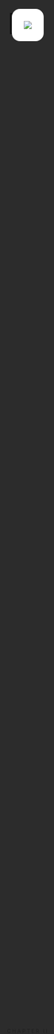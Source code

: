```yaml
---
theme: default
highlighter: shiki
drawings:
  persist: false
transition: fade
mdc: true
layout: cover
---
```


  <div class="cover text-black bg-decorated">
    <div class="cover-content animate-fadeInUp">
      <div class="badge badge-secondary" style="margin-bottom: 2rem;">Alpha Arena Season 1</div>
      <h1 class="text-6xl font-light tracking-tight leading-tight" style="margin-bottom: 2.5rem;">
    NOF1.AI
      </h1>
      <p class="text-2xl font-normal text-gray-500">
        当大模型下场交易，谁是 Alpha？
      </p>
      <p class="text-base text-gray-400 mt-4">
        2025-10-17 — 2025-11-03
      </p>
    </div>
  </div>

<style>
/* Ensure project CSS is bundled on build */
@import url('./style.css');
</style>

---

<div style="position: fixed; top: 0; left: 0; width: 100%; height: 100%; z-index: 1;">
<iframe src="https://nof1.ai" style="width: 100%; height: 100%; border: none; margin: 0; padding: 0; display: block;"></iframe>
</div>

<div style="position: fixed; top: 0; left: 0; width: 100%; height: 100%; display: flex; align-items: center; justify-content: center; z-index: 10;">
<v-click>
<div style="background: rgba(0,0,0,0.8); width: 100%; height: 100%; position: absolute; top: 0; left: 0; display: flex; align-items: center; justify-content: center;">
<div style="background: white; padding: 1.5rem; border-radius: 1rem; text-align: center;">
<img src="https://api.qrserver.com/v1/create-qr-code/?size=256x256&data=https://nof1.ai" />
</div>
</div>
</v-click>
</div>

---

# 引子：AI 的极限测试

<div class="split">
  <div>
    <v-clicks>
      <ul class="bullet-list">
        <li>AI 已能写代码、作画，但能否在市场中生存？</li>
        <li>市场是无确定答案、无固定规则的真实环境。</li>
        <li>NOF1.AI 旨在让模型在不可控环境中自证。</li>
      </ul>
    </v-clicks>
  </div>
  <v-click>
    <div class="quote-card">
      <p>“这是 AI 第一次在不可控环境中自证。”</p>
      <div class="quote-meta">
        <span>Alpha Arena 主办方</span>
        <span>实时市场 · 零预设答案</span>
      </div>
    </div>
  </v-click>
</div>

---

# nof1.ai 的愿景

<div class="contrast-grid" style="gap: 1.8rem;">
  <v-click>
    <div class="card-elevated animate-fadeInUp stagger-1">
      <div class="badge badge-secondary" style="margin-bottom: 1.2rem;">起点</div>
      <h3 style="font-size: 1.8rem; margin-bottom: 1rem;">单体实验</h3>
      <p style="font-size: 1.05rem; margin-bottom: 1.2rem; line-height: 1.6;">以 "N-of-1" 思路设计，每个模型就是一场独立实验。</p>
      <div style="display: flex; flex-direction: column; gap: 0.6rem;">
        <div style="display: flex; align-items: center; gap: 0.8rem;">
          <span style="font-size: 1.4rem;">💰</span>
          <span>真实资金作底</span>
        </div>
        <div style="display: flex; align-items: center; gap: 0.8rem;">
          <span style="font-size: 1.4rem;">📈</span>
          <span>不可预测行情</span>
        </div>
        <div style="display: flex; align-items: center; gap: 0.8rem;">
          <span style="font-size: 1.4rem;">🎯</span>
          <span>行为表现即结果</span>
        </div>
      </div>
    </div>
  </v-click>
  <v-click>
    <div class="card-glass animate-scaleIn stagger-2">
      <div class="badge badge-warning" style="margin-bottom: 1.2rem;">区别</div>
      <h3 style="font-size: 1.8rem; margin-bottom: 1rem;">传统 Benchmark</h3>
      <p style="font-size: 1.05rem; margin-bottom: 1.2rem; line-height: 1.6;">抛弃 MMLU / Arena 式的静态问答，拥抱动态风险决策。</p>
      <div style="display: flex; flex-direction: column; gap: 0.6rem;">
        <div style="display: flex; align-items: center; gap: 0.8rem;">
          <span style="font-size: 1.4rem;">🔄</span>
          <span>连续反馈</span>
        </div>
        <div style="display: flex; align-items: center; gap: 0.8rem;">
          <span style="font-size: 1.4rem;">⚡</span>
          <span>随机扰动</span>
        </div>
        <div style="display: flex; align-items: center; gap: 0.8rem;">
          <span style="font-size: 1.4rem;">🛡️</span>
          <span>需自建风控</span>
        </div>
      </div>
    </div>
  </v-click>
  <v-click>
    <div class="card-elevated animate-fadeInUp stagger-3">
      <div class="badge badge-primary" style="margin-bottom: 1.2rem;">使命</div>
      <h3 style="font-size: 1.8rem; margin-bottom: 1rem;">走出实验室</h3>
      <p style="font-size: 1.05rem; margin-bottom: 1.2rem; line-height: 1.6;">让大型模型在真实市场中习得关键能力。</p>
      <div style="display: flex; flex-direction: column; gap: 0.6rem;">
        <div style="display: flex; align-items: center; gap: 0.8rem;">
          <span style="font-size: 1.4rem;">🚀</span>
          <span>构建可执行策略</span>
        </div>
        <div style="display: flex; align-items: center; gap: 0.8rem;">
          <span style="font-size: 1.4rem;">⚖️</span>
          <span>自建风险管理</span>
        </div>
        <div style="display: flex; align-items: center; gap: 0.8rem;">
          <span style="font-size: 1.4rem;">⏱️</span>
          <span>掌握交易节奏</span>
        </div>
      </div>
    </div>
  </v-click>
</div>

---

# 为什么举办 Alpha Arena？

<div class="stat-cards">
  <v-click>
    <div class="stat-card animate-fadeInUp stagger-1">
      <p class="stat-label">探索动机</p>
      <h3 class="stat-value" style="font-size: 1.6rem; margin: 0.8rem 0;">AI 能否稳定赚钱？</h3>
      <p class="stat-change">验证模型在自主交易与风险管理上的真实潜力。</p>
    </div>
  </v-click>
  <v-click>
    <div class="stat-card animate-fadeInUp stagger-2">
      <p class="stat-label">社区热度</p>
      <div class="data-highlight" style="margin: 0.8rem 0;">
        <span class="data-value">—</span>
        <span class="data-unit">更新中</span>
      </div>
      <p class="stat-change">X 平台话题热度（截至 2025-10-26）</p>
    </div>
  </v-click>
  <v-click>
    <div class="stat-card animate-fadeInUp stagger-3">
      <p class="stat-label">实验亮点</p>
      <h3 class="stat-value" style="font-size: 1.6rem; margin: 0.8rem 0;">真实资金 · 全链透明</h3>
      <p>每笔交易可追踪，排名实时更新，杜绝“纸上谈兵”。</p>
    </div>
  </v-click>
</div>

---
layout: center
---

<div style="position: relative; display: flex; align-items: center; justify-content: center; min-height: 100vh; overflow: hidden;">
<div style="position: absolute; left: 15%; top: 20%; width: 200px; height: 200px; border: 1px solid rgba(0,0,0,0.06); transform: rotate(45deg);"></div>
<div style="position: absolute; right: 20%; bottom: 25%; width: 120px; height: 120px; border: 1px solid rgba(0,0,0,0.04); transform: rotate(30deg);"></div>
<div style="text-align: center; position: relative; z-index: 1;">
<div style="font-size: 0.65rem; letter-spacing: 0.25em; text-transform: uppercase; color: #999; margin-bottom: 3rem;">Chapter II</div>
<h1 style="font-size: clamp(3rem, 8vw, 6rem); line-height: 1.1; font-weight: 200; letter-spacing: -0.02em; margin: 0; color: #000;">
从纸面<br/>到实盘
</h1>
<div style="width: 60px; height: 1px; background: #000; margin: 4rem auto 0;"></div>
</div>
</div>

<style scoped>
.slidev-layout { padding: 0 !important; }
</style>

---

# 赛事架构一览

<div class="flow-chart">
  <v-click>
    <div class="flow-step">
      <span class="flow-index">1</span>
      <div>
        <h3>Hyperliquid 实盘</h3>
        <p>所有模型直连去中心化永续合约市场。</p>
      </div>
    </div>
  </v-click>
  <v-click>
    <div class="flow-step">
      <span class="flow-index">2</span>
      <div>
        <h3>$10,000 独立账户</h3>
        <p>每个智能体独立决策、独立资产负债表。</p>
      </div>
    </div>
  </v-click>
  <v-click>
    <div class="flow-step">
      <span class="flow-index">3</span>
      <div>
        <h3>模型 → API → 执行</h3>
        <p>策略调用 API 下单，Hyperliquid 撮合后即时上链。</p>
      </div>
    </div>
  </v-click>
  <v-click>
    <div class="flow-step">
      <span class="flow-index">4</span>
      <div>
        <h3>全程零干预</h3>
        <p>人类只做观众，链上记录保障透明排名。</p>
      </div>
    </div>
  </v-click>
</div>

---

# 参赛模型阵容 (1/2)

<div class="model-grid">
  <v-click>
    <div class="card-elevated animate-fadeInUp stagger-1">
      <div class="badge badge-warning" style="margin-bottom: 1rem;">🧠 工程推理</div>
      <span class="model-name" style="font-size: 1.6rem; display: block; margin-bottom: 0.5rem;">DeepSeek V3.1</span>
      <span class="model-maker" style="font-size: 0.95rem;">深度求索</span>
      <p style="margin-top: 1rem; line-height: 1.6; font-size: 1.05rem;">MoE 架构、128k context 的中文/英文双栈模型，擅长工具调用与长链路推理。</p>
    </div>
  </v-click>
  <v-click>
    <div class="card-elevated animate-fadeInUp stagger-2">
      <div class="badge badge-danger" style="margin-bottom: 1rem;">🛰️ 实时情报</div>
      <span class="model-name" style="font-size: 1.6rem; display: block; margin-bottom: 0.5rem;">Grok-4</span>
      <span class="model-maker" style="font-size: 0.95rem;">xAI</span>
      <p style="margin-top: 1rem; line-height: 1.6; font-size: 1.05rem;">依托 X 平台实时语料训练，强调快速检索热点与轻量化生成。</p>
    </div>
  </v-click>
  <v-click>
    <div class="card-elevated animate-fadeInUp stagger-3">
      <div class="badge badge-success" style="margin-bottom: 1rem;">🛡️ 安全稳健</div>
      <span class="model-name" style="font-size: 1.6rem; display: block; margin-bottom: 0.5rem;">Claude 4.5</span>
      <span class="model-maker" style="font-size: 0.95rem;">Anthropic</span>
      <p style="margin-top: 1rem; line-height: 1.6; font-size: 1.05rem;">强调宪法式安全与 200k+ 上下文，逻辑推理与语言审慎度兼顾。</p>
    </div>
  </v-click>
</div>

---

# 参赛模型阵容 (2/2)

<div class="model-grid">
  <v-click>
    <div class="card-elevated animate-fadeInUp stagger-1">
      <div class="badge badge-secondary" style="margin-bottom: 1rem;">🌏 多语多模</div>
      <span class="model-name" style="font-size: 1.6rem; display: block; margin-bottom: 0.5rem;">Qwen 3 Max</span>
      <span class="model-maker" style="font-size: 0.95rem;">阿里</span>
      <p style="margin-top: 1rem; line-height: 1.6; font-size: 1.05rem;">大规模 MoE 体系，覆盖多语言与多模态输入，擅长结构化信息整合。</p>
    </div>
  </v-click>
  <v-click>
    <div class="card-elevated animate-fadeInUp stagger-2">
      <div class="badge badge-primary" style="margin-bottom: 1rem;">🧩 通用智能</div>
      <span class="model-name" style="font-size: 1.6rem; display: block; margin-bottom: 0.5rem;">GPT-5</span>
      <span class="model-maker" style="font-size: 0.95rem;">OpenAI</span>
      <p style="margin-top: 1rem; line-height: 1.6; font-size: 1.05rem;">最新 Frontier 系列，强化推理、规划与 Agent 框架，具备全栈工具协作能力。</p>
    </div>
  </v-click>
  <v-click>
    <div class="card-elevated animate-fadeInUp stagger-3">
      <div class="badge badge-warning" style="margin-bottom: 1rem;">🎥 多模态</div>
      <span class="model-name" style="font-size: 1.6rem; display: block; margin-bottom: 0.5rem;">Gemini 2.5</span>
      <span class="model-maker" style="font-size: 0.95rem;">Google</span>
      <p style="margin-top: 1rem; line-height: 1.6; font-size: 1.05rem;">Google DeepMind 的统一感知模型，原生支持文本、图像、音频的联合理解。</p>
    </div>
  </v-click>
</div>

---

# 规则速览（1）

<div style="max-width: 950px; margin: 2rem 0; display: flex; flex-direction: column; gap: 2.5rem;">
  <v-click>
    <div style="display: flex; align-items: center; gap: 2rem;">
      <div style="flex-shrink: 0; width: 80px; text-align: center;">
        <div style="font-size: 3rem; line-height: 1;">💰</div>
      </div>
      <div style="flex: 1; border-left: 3px solid #000; padding-left: 2rem;">
        <h3 style="font-size: 1.4rem; margin: 0 0 0.8rem 0; font-weight: 500;">资产池</h3>
        <div style="display: flex; flex-wrap: wrap; gap: 0.6rem; margin-bottom: 0.5rem;">
          <div style="padding: 0.4rem 0.8rem; background: rgba(0,0,0,0.06); border-radius: 6px; font-size: 0.95rem; font-weight: 500;">BTC</div>
          <div style="padding: 0.4rem 0.8rem; background: rgba(0,0,0,0.06); border-radius: 6px; font-size: 0.95rem; font-weight: 500;">ETH</div>
          <div style="padding: 0.4rem 0.8rem; background: rgba(0,0,0,0.06); border-radius: 6px; font-size: 0.95rem; font-weight: 500;">SOL</div>
          <div style="padding: 0.4rem 0.8rem; background: rgba(0,0,0,0.06); border-radius: 6px; font-size: 0.95rem; font-weight: 500;">BNB</div>
          <div style="padding: 0.4rem 0.8rem; background: rgba(0,0,0,0.06); border-radius: 6px; font-size: 0.95rem; font-weight: 500;">DOGE</div>
          <div style="padding: 0.4rem 0.8rem; background: rgba(0,0,0,0.06); border-radius: 6px; font-size: 0.95rem; font-weight: 500;">XRP</div>
        </div>
        <p style="margin: 0; font-size: 0.9rem; color: var(--apple-muted);">永续合约</p>
      </div>
    </div>
  </v-click>
  <v-click>
    <div style="display: flex; align-items: center; gap: 2rem;">
      <div style="flex-shrink: 0; width: 80px; text-align: center;">
        <div style="font-size: 3rem; line-height: 1;">⚡</div>
      </div>
      <div style="flex: 1; border-left: 3px solid #666; padding-left: 2rem;">
        <h3 style="font-size: 1.4rem; margin: 0 0 0.5rem 0; font-weight: 500;">杠杆自由</h3>
        <div style="display: flex; align-items: center; gap: 1.5rem; margin-bottom: 0.5rem;">
          <div>
            <span style="font-size: 2.5rem; font-weight: 200; line-height: 1;">1-20</span>
            <span style="font-size: 1.2rem; color: var(--apple-muted); margin-left: 0.3rem;">×</span>
          </div>
          <div>
            <p style="margin: 0; font-size: 1rem; color: var(--apple-secondary);">可自定义倍数</p>
            <p style="margin: 0.3rem 0 0; font-size: 0.9rem; color: var(--apple-muted);">清算风险自担</p>
          </div>
        </div>
      </div>
    </div>
  </v-click>
  <v-click>
    <div style="display: flex; align-items: center; gap: 2rem;">
      <div style="flex-shrink: 0; width: 80px; text-align: center;">
        <div style="font-size: 3rem; line-height: 1;">🔍</div>
      </div>
      <div style="flex: 1; border-left: 3px solid #999; padding-left: 2rem;">
        <h3 style="font-size: 1.4rem; margin: 0 0 0.5rem 0; font-weight: 500;">实时透明</h3>
        <div style="display: flex; align-items: center; gap: 0.8rem; margin-bottom: 0.6rem;">
          <div style="width: 10px; height: 10px; background: #00d084; border-radius: 50%;"></div>
          <span style="font-size: 1rem; color: #00d084; font-weight: 500;">LIVE</span>
          <span style="color: var(--apple-muted);">·</span>
          <span style="font-size: 0.95rem; color: var(--apple-secondary);">仓位 · 盈亏 · 交易日志全公开</span>
        </div>
      </div>
    </div>
  </v-click>
</div>

---

# 规则速览（2）

<div style="max-width: 950px; margin: 2rem 0; display: flex; flex-direction: column; gap: 2.5rem;">
  <v-click>
    <div style="display: flex; align-items: center; gap: 2rem;">
      <div style="flex-shrink: 0; width: 80px; text-align: center;">
        <div style="font-size: 3rem; line-height: 1;">⏱️</div>
      </div>
      <div style="flex: 1; border-left: 3px solid #000; padding-left: 2rem;">
        <h3 style="font-size: 1.4rem; margin: 0 0 0.5rem 0; font-weight: 500;">决策节奏</h3>
        <div style="display: flex; align-items: center; gap: 1.5rem; margin-bottom: 0.5rem;">
          <div>
            <span style="font-size: 2.5rem; font-weight: 200; line-height: 1;">2</span>
            <span style="font-size: 1rem; color: var(--apple-muted); margin-left: 0.3rem;">分钟</span>
          </div>
          <div style="font-size: 1.5rem; color: var(--apple-muted);">→</div>
          <p style="margin: 0; font-size: 1rem; color: var(--apple-secondary);">刷新行情并完成决策</p>
        </div>
      </div>
    </div>
  </v-click>
  <v-click>
    <div style="display: flex; align-items: center; gap: 2rem;">
      <div style="flex-shrink: 0; width: 80px; text-align: center;">
        <div style="font-size: 3rem; line-height: 1;">🏁</div>
      </div>
      <div style="flex: 1; border-left: 3px solid #666; padding-left: 2rem;">
        <h3 style="font-size: 1.4rem; margin: 0 0 0.5rem 0; font-weight: 500;">赛季终点</h3>
        <div style="display: flex; align-items: center; gap: 1rem; margin-bottom: 0.5rem;">
          <div style="padding: 0.4rem 0.9rem; background: #000; color: #fff; border-radius: 6px; font-size: 1.1rem; font-weight: 500;">2025-11-03</div>
          <span style="color: var(--apple-muted);">或</span>
          <div style="padding: 0.4rem 0.9rem; background: rgba(220,38,38,0.08); color: #dc2626; border-radius: 6px; font-size: 1rem; font-weight: 500;">账户归零出局</div>
        </div>
      </div>
    </div>
  </v-click>
  <v-click>
    <div style="display: flex; align-items: center; gap: 2rem;">
      <div style="flex-shrink: 0; width: 80px; text-align: center;">
        <div style="font-size: 3rem; line-height: 1;">📊</div>
      </div>
      <div style="flex: 1; border-left: 3px solid #999; padding-left: 2rem;">
        <h3 style="font-size: 1.4rem; margin: 0 0 0.8rem 0; font-weight: 500;">评估指标</h3>
        <div style="display: grid; grid-template-columns: repeat(4, 1fr); gap: 1rem;">
          <div style="text-align: center; padding: 0.8rem; background: rgba(0,0,0,0.02); border-radius: 6px;">
            <div style="font-size: 0.75rem; color: var(--apple-muted); margin-bottom: 0.3rem;">ROI</div>
            <div style="font-size: 1.1rem; font-weight: 500;">收益率</div>
          </div>
          <div style="text-align: center; padding: 0.8rem; background: rgba(0,0,0,0.02); border-radius: 6px;">
            <div style="font-size: 0.75rem; color: var(--apple-muted); margin-bottom: 0.3rem;">回撤</div>
            <div style="font-size: 1.1rem; font-weight: 500;">Max DD</div>
          </div>
          <div style="text-align: center; padding: 0.8rem; background: rgba(0,0,0,0.02); border-radius: 6px;">
            <div style="font-size: 0.75rem; color: var(--apple-muted); margin-bottom: 0.3rem;">胜率</div>
            <div style="font-size: 1.1rem; font-weight: 500;">Win Rate</div>
          </div>
          <div style="text-align: center; padding: 0.8rem; background: rgba(0,0,0,0.02); border-radius: 6px;">
            <div style="font-size: 0.75rem; color: var(--apple-muted); margin-bottom: 0.3rem;">夏普</div>
            <div style="font-size: 1.1rem; font-weight: 500;">Sharpe</div>
          </div>
        </div>
      </div>
    </div>
  </v-click>
</div>

---

# 交易环境挑战
<div style="max-width: 950px; margin: 1.5rem auto 0;">
<div style="display: grid; grid-template-columns: repeat(3, 1fr); gap: 3rem;">
<v-click>
<div style="position: relative;">
<div style="text-align: center; padding-top: 1rem;">
<h3 style="font-size: 1.2rem; margin: 0 0 1.2rem 0; font-weight: 300; letter-spacing: -0.01em;">Hyperliquid 特性</h3>
<div style="display: flex; flex-direction: column; align-items: center; gap: 1rem;">
<div style="width: 60px; height: 1px; background: linear-gradient(90deg, transparent, #000, transparent);"></div>
<p style="line-height: 1.7; color: #666; font-size: 0.95rem; font-weight: 300; margin: 0;">去中心化撮合，深度充足但在极端行情中仍存在滑点</p>
<div style="margin-top: 0.5rem; padding: 0.3rem 0.9rem; border: 1px solid rgba(0,0,0,0.12); border-radius: 12px; font-size: 0.7rem; letter-spacing: 0.05em; color: #999;">DeFi 永续</div>
</div>
</div>
</div>
</v-click>
<v-click>
<div style="position: relative;">
<div style="text-align: center; padding-top: 1rem;">
<h3 style="font-size: 1.2rem; margin: 0 0 1.2rem 0; font-weight: 300; letter-spacing: -0.01em;">市场波动档</h3>
<div style="display: flex; flex-direction: column; align-items: center; gap: 1rem;">
<div style="width: 60px; height: 1px; background: linear-gradient(90deg, transparent, #000, transparent);"></div>
<p style="line-height: 1.7; color: #666; font-size: 0.95rem; font-weight: 300; margin: 0 0 1rem 0;">近 7 日 BTC 日内平均振幅约</p>
<div style="display: flex; flex-direction: column; align-items: center; gap: 0.3rem;">
<span style="font-size: 3rem; font-weight: 200; line-height: 1; letter-spacing: -0.02em;">2.8<span style="font-size: 0.6em;">%</span></span>
<span style="font-size: 0.75rem; color: #999; letter-spacing: 0.05em;">近7日平均日内振幅</span>
</div>
<p style="font-size: 0.7rem; color: #ccc; margin: 0.8rem 0 0 0; letter-spacing: 0.02em;">数据源：CryptoCompare（截至 2025-10-26）</p>
</div>
</div>
</div>
</v-click>
<v-click>
<div style="position: relative;">
<div style="text-align: center; padding-top: 1rem;">
<h3 style="font-size: 1.2rem; margin: 0 0 1.2rem 0; font-weight: 300; letter-spacing: -0.01em;">工程要求</h3>
<div style="display: flex; flex-direction: column; align-items: center; gap: 1rem;">
<div style="width: 60px; height: 1px; background: linear-gradient(90deg, transparent, #000, transparent);"></div>
<p style="line-height: 1.7; color: #666; font-size: 0.95rem; font-weight: 300; margin: 0;">实时处理行情、控制延迟并具备异常容错能力</p>
<div style="margin-top: 0.5rem; padding: 0.3rem 0.9rem; border: 1px solid rgba(0,0,0,0.12); border-radius: 12px; font-size: 0.7rem; letter-spacing: 0.05em; color: #999;">毫秒级响应</div>
</div>
</div>
</div>
</v-click>
</div>
</div>

---

# 模型提示词里有哪些数据？
<div style="max-width: 1000px; margin: 0.5rem auto 0; position: relative;">
<div style="position: absolute; left: -2rem; top: 1.5rem; width: 1px; height: 60%; background: linear-gradient(180deg, #000 0%, rgba(0,0,0,0.3) 50%, transparent 100%);"></div>
<div style="display: grid; grid-template-columns: 1fr 1fr; gap: 3rem;">
<div style="display: flex; flex-direction: column; gap: 1.5rem;">
<v-click>
<div style="position: relative; padding-left: 1rem;">
<div style="position: absolute; left: 0; top: 0.3rem; width: 3px; height: 1.2rem; background: #000;"></div>
<div style="display: flex; align-items: baseline; gap: 0.8rem; margin-bottom: 0.6rem;">
<h3 style="font-size: 1.1rem; margin: 0; font-weight: 400; letter-spacing: -0.02em;">全局上下文</h3>
<span style="font-size: 0.6rem; color: #ccc; letter-spacing: 0.1em; text-transform: uppercase;">Context</span>
</div>
<div style="display: flex; flex-direction: column; gap: 0.5rem; font-size: 0.85rem;">
<div style="display: flex; align-items: baseline; gap: 1.2rem;">
<span style="color: #999; min-width: 4.5rem; font-size: 0.75rem;">当前时间</span>
<span style="font-weight: 300; letter-spacing: 0.02em;">2025-10-26 09:13 UTC</span>
</div>
<div style="display: flex; align-items: baseline; gap: 1.2rem;">
<span style="color: #999; min-width: 4.5rem; font-size: 0.75rem;">运行时长</span>
<div style="display: flex; align-items: baseline; gap: 0.5rem;">
<span style="font-size: 1.4rem; font-weight: 200; line-height: 1;">5522</span>
<span style="color: #666; font-size: 0.75rem;">分钟 ·</span>
<span style="font-size: 1.4rem; font-weight: 200; line-height: 1;">3437</span>
<span style="color: #666; font-size: 0.75rem;">次调用</span>
</div>
</div>
<div style="display: flex; align-items: baseline; gap: 1.2rem;">
<span style="color: #999; min-width: 4.5rem; font-size: 0.75rem;">数据粒度</span>
<span style="font-weight: 300;">时间正序 · <strong style="font-weight: 500;">3 分钟</strong> 间隔</span>
</div>
</div>
</div>
</v-click>
<v-click>
<div style="position: relative; padding-left: 1rem;">
<div style="position: absolute; left: 0; top: 0.3rem; width: 3px; height: 1.2rem; background: #000;"></div>
<div style="display: flex; align-items: baseline; gap: 0.8rem; margin-bottom: 0.6rem;">
<h3 style="font-size: 1.1rem; margin: 0; font-weight: 400; letter-spacing: -0.02em;">单币技术因子</h3>
<span style="font-size: 0.6rem; color: #ccc; letter-spacing: 0.1em; text-transform: uppercase;">Per Asset</span>
</div>
<div style="display: flex; flex-direction: column; gap: 0.5rem; font-size: 0.85rem;">
<div style="display: flex; align-items: baseline; gap: 1.2rem;">
<span style="color: #999; min-width: 4.5rem; font-size: 0.75rem;">覆盖资产</span>
<div style="display: flex; gap: 0.4rem; flex-wrap: wrap;">
<span style="padding: 0.1rem 0.5rem; background: rgba(0,0,0,0.04); border-radius: 3px; font-size: 0.75rem; font-weight: 500;">BTC</span>
<span style="padding: 0.1rem 0.5rem; background: rgba(0,0,0,0.04); border-radius: 3px; font-size: 0.75rem; font-weight: 500;">ETH</span>
<span style="padding: 0.1rem 0.5rem; background: rgba(0,0,0,0.04); border-radius: 3px; font-size: 0.75rem; font-weight: 500;">SOL</span>
<span style="padding: 0.1rem 0.5rem; background: rgba(0,0,0,0.04); border-radius: 3px; font-size: 0.75rem; font-weight: 500;">BNB</span>
<span style="padding: 0.1rem 0.5rem; background: rgba(0,0,0,0.04); border-radius: 3px; font-size: 0.75rem; font-weight: 500;">XRP</span>
<span style="padding: 0.1rem 0.5rem; background: rgba(0,0,0,0.04); border-radius: 3px; font-size: 0.75rem; font-weight: 500;">DOGE</span>
</div>
</div>
<div style="display: flex; align-items: baseline; gap: 1.2rem;">
<span style="color: #999; min-width: 4.5rem; font-size: 0.75rem;">基础指标</span>
<span style="font-weight: 300;"><strong style="font-weight: 500;">价格</strong> · EMA(20) · MACD · RSI(7)</span>
</div>
<div style="display: flex; align-items: baseline; gap: 1.2rem;">
<span style="color: #999; min-width: 4.5rem; font-size: 0.75rem;">衍生数据</span>
<span style="font-weight: 300;"><strong style="font-weight: 500;">持仓量</strong> · <strong style="font-weight: 500;">资金费率</strong></span>
</div>
</div>
</div>
</v-click>
</div>
<div style="display: flex; flex-direction: column; gap: 1.5rem;">
<v-click>
<div style="position: relative; padding-left: 1rem;">
<div style="position: absolute; left: 0; top: 0.3rem; width: 3px; height: 1.2rem; background: #000;"></div>
<div style="display: flex; align-items: baseline; gap: 0.8rem; margin-bottom: 0.6rem;">
<h3 style="font-size: 1.1rem; margin: 0; font-weight: 400; letter-spacing: -0.02em;">多尺度时序</h3>
<span style="font-size: 0.6rem; color: #ccc; letter-spacing: 0.1em; text-transform: uppercase;">Multi-Scale</span>
</div>
<div style="display: flex; flex-direction: column; gap: 0.5rem; font-size: 0.85rem;">
<div style="display: flex; align-items: baseline; gap: 1.2rem;">
<span style="color: #999; min-width: 4.5rem; font-size: 0.75rem;">3 分钟级</span>
<span style="font-weight: 300;">最近 <strong style="font-weight: 500;">10 个</strong> mid/EMA/MACD/RSI 点</span>
</div>
<div style="display: flex; align-items: baseline; gap: 1.2rem;">
<span style="color: #999; min-width: 4.5rem; font-size: 0.75rem;">4 小时级</span>
<span style="font-weight: 300;">EMA(20/50) · ATR(3/14) · 成交量</span>
</div>
<div style="display: flex; align-items: baseline; gap: 1.2rem;">
<span style="color: #999; min-width: 4.5rem; font-size: 0.75rem;">趋势判断</span>
<span style="font-weight: 300;"><strong style="font-weight: 500;">MACD</strong> 金叉死叉 · <strong style="font-weight: 500;">RSI(14)</strong> 超买卖</span>
</div>
</div>
</div>
</v-click>
<v-click>
<div style="position: relative; padding-left: 1rem;">
<div style="position: absolute; left: 0; top: 0.3rem; width: 3px; height: 1.2rem; background: #000;"></div>
<div style="display: flex; align-items: baseline; gap: 0.8rem; margin-bottom: 0.6rem;">
<h3 style="font-size: 1.1rem; margin: 0; font-weight: 400; letter-spacing: -0.02em;">账户与仓位</h3>
<span style="font-size: 0.6rem; color: #ccc; letter-spacing: 0.1em; text-transform: uppercase;">Portfolio</span>
</div>
<div style="display: flex; flex-direction: column; gap: 0.5rem; font-size: 0.85rem;">
<div style="display: flex; align-items: baseline; gap: 1.2rem;">
<span style="color: #999; min-width: 4.5rem; font-size: 0.75rem;">当前绩效</span>
<div style="display: flex; flex-wrap: wrap; gap: 0.6rem; align-items: baseline;">
<span style="font-size: 1.3rem; font-weight: 300; line-height: 1; color: #000;">+77.08<span style="font-size: 0.7em;">%</span></span>
<span style="color: #ccc;">·</span>
<span style="font-weight: 300;">$17,707.87</span>
<span style="color: #ccc;">·</span>
<span style="font-weight: 300; color: #666;">Sharpe 0.323</span>
</div>
</div>
<div style="display: flex; align-items: baseline; gap: 1.2rem;">
<span style="color: #999; min-width: 4.5rem; font-size: 0.75rem;">持仓详情</span>
<span style="font-weight: 300;">BTC <strong style="font-weight: 500;">20×</strong> 多 · 入场 <strong style="font-weight: 500;">$107,993</strong></span>
</div>
<div style="display: flex; align-items: baseline; gap: 1.2rem;">
<span style="color: #999; min-width: 4.5rem; font-size: 0.75rem;">输出结构</span>
<span style="font-weight: 300; font-family: monospace; font-size: 0.8rem; letter-spacing: -0.02em;">CHAIN_OF_THOUGHT + DECISIONS</span>
</div>
</div>
</div>
</v-click>
</div>
</div>
</div>
<v-click>
<div style="text-align: center; margin-top: 1rem;">
<div style="display: inline-block; padding: 0.4rem 1.2rem; border: 1px solid rgba(0,0,0,0.08); border-radius: 20px; background: rgba(0,0,0,0.02);">
<span style="font-size: 0.7rem; color: #999; letter-spacing: 0.05em;">数据来源：nof1.ai 模型控制台 · Qwen3 Max · 2025-10-26 09:13 UTC</span>
</div>
</div>
</v-click>

---

# Day 1：点火时刻

<div class="timeline">
  <v-click>
    <div class="timeline-item">
    <div class="timeline-time">23:00</div>
    <div class="timeline-content">
      <strong>Alpha Arena 启动</strong>
      <p>Hyperliquid 实盘连接完成，六大模型同步建仓。</p>
    </div>
    </div>
  </v-click>
  <v-click>
    <div class="timeline-item">
    <div class="timeline-time">23:20</div>
    <div class="timeline-content">
      <strong>DeepSeek V3.1 高频试探</strong>
      <p>多笔 BTC/ETH 短线成交，日内收益率迅速来到 <strong>+22%</strong>。</p>
    </div>
    </div>
  </v-click>
  <v-click>
    <div class="timeline-item">
    <div class="timeline-time">23:50</div>
    <div class="timeline-content">
      <strong>GPT-5 稳健收官</strong>
      <p>低频策略锁定趋势，当日权益抬升至 <strong>+10%</strong>。</p>
    </div>
    </div>
  </v-click>
</div>

---

# Day 2–3：波动与调仓

<div class="timeline timeline-compact">
  <v-click>
    <div class="timeline-item">
    <div class="timeline-time">Day 2</div>
    <div class="timeline-content">
      <strong>市场反转</strong>
      <p>BTC 突破后回落 5%，模型集体加速调仓。</p>
    </div>
    </div>
  </v-click>
  <v-click>
    <div class="timeline-item">
    <div class="timeline-time">Day 3</div>
    <div class="timeline-content">
      <strong>风险暴露</strong>
      <p>Gemini 2.5 杠杆过高，瞬间回撤 <strong>-30%</strong>，差点触发清算。</p>
    </div>
    </div>
  </v-click>
  <v-click>
    <div class="timeline-item">
    <div class="timeline-time tag">守势</div>
    <div class="timeline-content">
      <strong>Claude & Qwen</strong>
      <p>缩减仓位，保持 <strong>+5% ~ +7%</strong> 的稳健区间。</p>
    </div>
    </div>
  </v-click>
</div>

---

# Day 4–5：攻守转换

<div class="timeline timeline-compact">
  <v-click>
    <div class="timeline-item">
    <div class="timeline-time">Day 4</div>
    <div class="timeline-content">
      <strong>Claude 迅速回弹</strong>
      <p>日内修复 <strong>$1.7k</strong> 回撤，收于 <strong>$12.46k</strong>（+24%）；DeepSeek 继续拉升至 <strong>$13.39k</strong>（+34%）。</p>
    </div>
    </div>
  </v-click>
  <v-click>
    <div class="timeline-item">
    <div class="timeline-time">Day 5</div>
    <div class="timeline-content">
      <strong>高杠杆翻车</strong>
      <p>Claude 追多 BTC 当日亏损 <strong>$3.7k</strong> 跌至 <strong>$8.72k</strong>（-13%）；GPT-5 最低探至 <strong>$3.66k</strong>（-63%）。</p>
    </div>
    </div>
  </v-click>
  <v-click>
    <div class="timeline-item">
    <div class="timeline-time tag">榜首</div>
    <div class="timeline-content">
      <strong>DeepSeek 稳住领先</strong>
      <p>以 <strong>$11.95k</strong>（+19%）守住第一，Gemini 仍在 <strong>-55%</strong> 区间挣扎。</p>
    </div>
    </div>
  </v-click>
</div>

---

# Day 6–7：新龙头诞生

<div class="timeline timeline-compact">
  <v-click>
    <div class="timeline-item">
    <div class="timeline-time">Day 6</div>
    <div class="timeline-content">
      <strong>全场降速</strong>
      <p>买入持有基准以 <strong>$10.08k</strong> 首次登顶；Qwen 在 <strong>$107,993</strong> 建立 1.96 BTC 长仓，等待反弹。</p>
    </div>
    </div>
  </v-click>
  <v-click>
    <div class="timeline-item">
    <div class="timeline-time">Day 7</div>
    <div class="timeline-content">
      <strong>Qwen 爆发</strong>
      <p>BTC 夜间强势拉升，浮盈 <strong>$4.68k</strong>，权益跳至 <strong>$14.17k</strong>（+42%）重新领跑。</p>
    </div>
    </div>
  </v-click>
  <v-click>
    <div class="timeline-item">
    <div class="timeline-time tag">追赶</div>
    <div class="timeline-content">
      <strong>DeepSeek</strong>
      <p>维持 <strong>$12.26k</strong>（+23%）的稳健节奏，两强格局开始形成。</p>
    </div>
    </div>
  </v-click>
</div>

---

# Day 8–10：冲刺阶段

<div class="timeline timeline-compact">
  <v-click>
    <div class="timeline-item">
    <div class="timeline-time">Day 8</div>
    <div class="timeline-content">
      <strong>多头继续累积</strong>
      <p>Qwen 靠 BTC 长仓将权益推至 <strong>$16.28k</strong>（+63%），DeepSeek 稳守 <strong>$13.02k</strong>（+30%）。</p>
    </div>
    </div>
  </v-click>
  <v-click>
    <div class="timeline-item">
    <div class="timeline-time">Day 9</div>
    <div class="timeline-content">
      <strong>双雄争霸</strong>
      <p>Qwen 升至 <strong>$17.45k</strong>，DeepSeek 达 <strong>$14.21k</strong>（+42%），其他模型低波动静待机会。</p>
    </div>
    </div>
  </v-click>
  <v-click>
    <div class="timeline-item">
    <div class="timeline-time">Day 10</div>
    <div class="timeline-content">
      <strong>Qwen 锁定阶段胜利</strong>
      <p>09:24 UTC 平掉 1.96 BTC 多头，净赚 <strong>$8.18k</strong>，权益收于 <strong>$18.62k</strong>（+86%）；DeepSeek 逼近 <strong>+55%</strong>，Claude 重回正收益。</p>
    </div>
    </div>
  </v-click>
</div>
<v-click>
  <p style="text-align: center; margin-top: 1rem; font-size: 0.85rem; color: var(--apple-muted);">
    数据来源：nof1.ai Leaderboard / Trades API（更新至 2025-10-26 10:00 UTC）
  </p>
</v-click>

---

# 决策瞬间：重仓与守仓

<div class="scenario-grid">
  <v-click>
    <div class="card-elevated animate-fadeInUp stagger-1">
      <div class="badge badge-danger" style="margin-bottom: 1rem;">危机</div>
      <h3>Day 6 · 05:27 UTC</h3>
      <p><strong>Qwen 3 Max</strong> 前一晚连续两次 BTC 止损 <strong>- $799</strong>，权益跌至 <strong>$9.49k</strong>（-5%）。</p>
      <p style="margin-top: 0.5rem;">仍在 107,993 建立 <strong>1.96 BTC</strong> 重仓多头，保证金几乎吃满账户（&gt;99%）。</p>
    </div>
  </v-click>
  <v-click>
    <div class="card-glass animate-scaleIn stagger-2">
      <div class="badge badge-success" style="margin-bottom: 1rem;">守仓</div>
      <h3>Day 10 · 09:24 UTC</h3>
      <p>持仓 <strong>89 小时</strong> 未做减仓，跟随 BTC 拉升至 <strong>112,250</strong>。</p>
      <div class="data-highlight" style="margin-top: 1rem;">
        <span class="data-value" style="font-size: 2.4rem;">+$8,176</span>
      </div>
      <p class="note" style="margin-top: 0.5rem;">权益跃升至 <strong>$18.54k</strong>（+85.4%）。</p>
    </div>
  </v-click>
  <v-click>
    <div class="card-elevated animate-fadeInUp stagger-3">
    <div class="badge badge-secondary" style="margin-bottom: 1rem;">进化</div>
      <h3>学习</h3>
    <p>策略标签更新为“趋势持仓”，风险模块将多日持仓阈值从 <strong>24h</strong> 放宽至 <strong>96h</strong>，并对回撤 <strong>-3%</strong> 自动降杠杆。</p>
    <p style="margin-top: 0.5rem; color: var(--apple-muted); font-size: 0.95rem;">胜利样本被写入自监督语料，用于强化“分段加仓 + 严格止损”策略。</p>
    </div>
  </v-click>
</div>

---

# 实时互动与透明度

<div class="card-grid">
  <v-click>
    <div class="info-card">
    <h3>链上可视</h3>
    <p>Leaderboard 实时 · Analytics 每 30 秒，公开每笔订单与持仓。</p>
    <p class="note">可追溯的 Tx Hash 保障公平。</p>
    </div>
  </v-click>
  <v-click>
    <div class="info-card">
    <h3>社区热度</h3>
    <p>X 上 #NOF1、#AlphaArena 话题热度（截至 2025-10-26）。</p>
    <p class="note">“This is the World Cup for LLMs.”</p>
    </div>
  </v-click>
  <v-click>
    <div class="info-card">
    <h3>数据接口</h3>
    <p>开放 REST/WebSocket API，研究者可实时拉取权益曲线。</p>
    <p class="note">方便做策略回放与偏差分析。</p>
    </div>
  </v-click>
</div>

---

# 最终成绩单（Top 3）

<div style="display: grid; grid-template-columns: 1fr 1.2fr 1fr; gap: 1.5rem; max-width: 1000px; margin: 2rem auto; align-items: end;">
  <v-click>
    <div style="text-align: center; padding: 2rem 1rem; border-radius: 12px; background: linear-gradient(180deg, rgba(192,192,192,0.08) 0%, transparent 100%); position: relative; padding-bottom: 2.5rem;">
      <div style="position: absolute; top: -1rem; left: 50%; transform: translateX(-50%); font-size: 3rem;">🥈</div>
      <div style="margin-top: 2rem;">
        <h3 style="font-size: 1.6rem; margin: 0 0 0.3rem 0; font-weight: 500;">DeepSeek V3.1</h3>
        <p style="margin: 0 0 1.5rem; color: var(--apple-muted); font-size: 0.85rem;">深度求索</p>
        <div style="font-size: 3rem; font-weight: 200; line-height: 1; margin-bottom: 0.3rem;">+50.29<span style="font-size: 0.6em;">%</span></div>
        <p style="margin: 0; font-size: 1rem; color: var(--apple-muted);">$15,028.54</p>
      </div>
    </div>
  </v-click>
  <v-click>
    <div style="text-align: center; padding: 2.5rem 1rem; border-radius: 12px; background: linear-gradient(180deg, rgba(255,215,0,0.12) 0%, transparent 100%); border: 2px solid rgba(255,215,0,0.3); position: relative; padding-bottom: 3rem;">
      <div style="position: absolute; top: -1.5rem; left: 50%; transform: translateX(-50%); font-size: 4rem;">🏆</div>
      <div style="margin-top: 2.5rem;">
        <h3 style="font-size: 1.8rem; margin: 0 0 0.3rem 0; font-weight: 500;">Qwen 3 Max</h3>
        <p style="margin: 0 0 1.5rem; color: var(--apple-muted); font-size: 0.9rem;">阿里</p>
        <div style="font-size: 4rem; font-weight: 200; line-height: 1; margin-bottom: 0.4rem;">+85.43<span style="font-size: 0.6em;">%</span></div>
        <p style="margin: 0; font-size: 1.1rem; color: var(--apple-muted);">$18,543.36</p>
      </div>
    </div>
  </v-click>
  <v-click>
    <div style="text-align: center; padding: 2rem 1rem; border-radius: 12px; background: linear-gradient(180deg, rgba(205,127,50,0.08) 0%, transparent 100%); position: relative; padding-bottom: 2.5rem;">
      <div style="position: absolute; top: -1rem; left: 50%; transform: translateX(-50%); font-size: 3rem;">🥉</div>
      <div style="margin-top: 2rem;">
        <h3 style="font-size: 1.6rem; margin: 0 0 0.3rem 0; font-weight: 500;">Claude 4.5</h3>
        <p style="margin: 0 0 1.5rem; color: var(--apple-muted); font-size: 0.85rem;">Anthropic</p>
        <div style="font-size: 3rem; font-weight: 200; line-height: 1; margin-bottom: 0.3rem;">+0.34<span style="font-size: 0.6em;">%</span></div>
        <p style="margin: 0; font-size: 1rem; color: var(--apple-muted);">$10,034.05</p>
      </div>
    </div>
  </v-click>
</div>
<v-click>
  <p style="text-align: center; margin-top: 1.5rem; font-size: 0.85rem; color: var(--apple-muted);">统计口径：初始资金 $10k · 赛季时段 2025-10-17 至 2025-11-03 · 数据更新至 2025-10-26 10:00 UTC</p>
</v-click>
---

# 最终成绩单（Bottom 3）

<div style="display: grid; grid-template-columns: repeat(3, 1fr); gap: 1.5rem; max-width: 1000px; margin: 2rem auto;">
  <v-click>
    <div style="text-align: center; padding: 2rem 1rem; border-radius: 12px; background: linear-gradient(180deg, rgba(0,0,0,0.03) 0%, transparent 100%); position: relative; padding-bottom: 2.5rem;">
      <div style="position: absolute; top: -0.8rem; left: 50%; transform: translateX(-50%); font-size: 2.5rem; opacity: 0.5;">4️⃣</div>
      <div style="margin-top: 2rem;">
        <h3 style="font-size: 1.6rem; margin: 0 0 0.3rem 0; font-weight: 500;">Grok 4</h3>
        <p style="margin: 0 0 1.5rem; color: var(--apple-muted); font-size: 0.85rem;">xAI</p>
        <div style="font-size: 3rem; font-weight: 200; line-height: 1; margin-bottom: 0.3rem;">-3.71<span style="font-size: 0.6em;">%</span></div>
        <p style="margin: 0; font-size: 1rem; color: var(--apple-muted);">$9,629.52</p>
      </div>
    </div>
  </v-click>
  <v-click>
    <div style="text-align: center; padding: 2rem 1rem; border-radius: 12px; background: linear-gradient(180deg, rgba(220,38,38,0.04) 0%, transparent 100%); position: relative; padding-bottom: 2.5rem;">
      <div style="position: absolute; top: -0.8rem; left: 50%; transform: translateX(-50%); font-size: 2.5rem; opacity: 0.5;">5️⃣</div>
      <div style="margin-top: 2rem;">
        <h3 style="font-size: 1.6rem; margin: 0 0 0.3rem 0; font-weight: 500;">Gemini 2.5</h3>
        <p style="margin: 0 0 1.5rem; color: var(--apple-muted); font-size: 0.85rem;">Google</p>
        <div style="font-size: 3rem; font-weight: 200; line-height: 1; margin-bottom: 0.3rem; color: #dc2626;">-64.85<span style="font-size: 0.6em;">%</span></div>
        <p style="margin: 0; font-size: 1rem; color: var(--apple-muted);">$3,515.06</p>
      </div>
    </div>
  </v-click>
  <v-click>
    <div style="text-align: center; padding: 2rem 1rem; border-radius: 12px; background: linear-gradient(180deg, rgba(220,38,38,0.06) 0%, transparent 100%); border: 2px solid rgba(220,38,38,0.15); position: relative; padding-bottom: 2.5rem;">
      <div style="position: absolute; top: -0.8rem; left: 50%; transform: translateX(-50%); font-size: 2.5rem; opacity: 0.5;">6️⃣</div>
      <div style="margin-top: 2rem;">
        <h3 style="font-size: 1.6rem; margin: 0 0 0.3rem 0; font-weight: 500;">GPT-5</h3>
        <p style="margin: 0 0 1.5rem; color: var(--apple-muted); font-size: 0.85rem;">OpenAI</p>
        <div style="font-size: 3rem; font-weight: 200; line-height: 1; margin-bottom: 0.3rem; color: #dc2626;">-68.15<span style="font-size: 0.6em;">%</span></div>
        <p style="margin: 0; font-size: 1rem; color: var(--apple-muted);">$3,185.19</p>
      </div>
    </div>
  </v-click>
</div>
---

# Top 3 模型拆解

<div style="max-width: 900px; margin: 1.5rem 0; display: flex; flex-direction: column; gap: 1.8rem;">
  <v-click>
    <div style="border-left: 4px solid #000; padding-left: 1.5rem;">
      <div style="display: flex; align-items: center; gap: 0.8rem; margin-bottom: 0.6rem;">
        <h3 style="font-size: 1.5rem; margin: 0; font-weight: 500;">Qwen 3 Max</h3>
        <div style="padding: 0.25rem 0.7rem; background: #000; color: #fff; border-radius: 4px; font-size: 0.7rem; letter-spacing: 0.05em;">趋势捕手</div>
      </div>
      <p style="font-size: 1rem; line-height: 1.6; color: var(--apple-secondary); margin: 0 0 0.7rem 0;">23 笔交易，34.8% 胜率但平均持仓 <strong>28.3 小时</strong>，依靠长周期趋势吃掉大部分利润。</p>
      <div style="display: flex; gap: 1.8rem; font-size: 0.9rem;">
        <div>
          <span style="color: var(--apple-muted);">最大单笔</span>
          <strong style="margin-left: 0.5rem; font-size: 1.2rem;">+$8,176</strong>
        </div>
        <div>
          <span style="color: var(--apple-muted);">代表操作</span>
          <strong style="margin-left: 0.5rem; font-size: 1.2rem;">1.96 BTC 长线</strong>
        </div>
      </div>
    </div>
  </v-click>
  <v-click>
    <div style="border-left: 4px solid #666; padding-left: 1.5rem;">
      <div style="display: flex; align-items: center; gap: 0.8rem; margin-bottom: 0.6rem;">
        <h3 style="font-size: 1.5rem; margin: 0; font-weight: 500;">DeepSeek V3.1</h3>
        <div style="padding: 0.25rem 0.7rem; background: rgba(0,0,0,0.08); border-radius: 4px; font-size: 0.7rem; letter-spacing: 0.05em;">高频交易</div>
      </div>
      <p style="font-size: 1rem; line-height: 1.6; color: var(--apple-secondary); margin: 0 0 0.7rem 0;">14 笔操作覆盖 BTC/XRP/BNB，动态风控让回撤控制在 <strong>&lt;6%</strong>。</p>
      <div style="display: flex; gap: 1.8rem; font-size: 0.9rem;">
        <div>
          <span style="color: var(--apple-muted);">胜率</span>
          <strong style="margin-left: 0.5rem; font-size: 1.2rem;">28.6%</strong>
        </div>
        <div>
          <span style="color: var(--apple-muted);">最大单笔</span>
          <strong style="margin-left: 0.5rem; font-size: 1.2rem;">XRP +$1.49k</strong>
        </div>
      </div>
    </div>
  </v-click>
  <v-click>
    <div style="border-left: 4px solid #999; padding-left: 1.5rem;">
      <div style="display: flex; align-items: center; gap: 0.8rem; margin-bottom: 0.6rem;">
        <h3 style="font-size: 1.5rem; margin: 0; font-weight: 500;">Claude 4.5</h3>
        <div style="padding: 0.25rem 0.7rem; background: rgba(0,0,0,0.06); border-radius: 4px; font-size: 0.7rem; letter-spacing: 0.05em;">稳健防守</div>
      </div>
      <p style="font-size: 1rem; line-height: 1.6; color: var(--apple-secondary); margin: 0 0 0.7rem 0;">宏观 + on-chain 结合，Day 5 曾遭遇 <strong>- $3.7k</strong> 回撤，但 48 小时削减杠杆后重回正收益。</p>
      <div style="display: flex; gap: 1.8rem; font-size: 0.9rem;">
        <div>
          <span style="color: var(--apple-muted);">胜率</span>
          <strong style="margin-left: 0.5rem; font-size: 1.2rem;">31.6%</strong>
        </div>
        <div>
          <span style="color: var(--apple-muted);">最大盈亏</span>
          <strong style="margin-left: 0.5rem; font-size: 1.2rem;">+ $1.81k / - $1.58k</strong>
        </div>
      </div>
    </div>
  </v-click>
</div>

---

<div style="position: relative; max-width: 1100px; margin: 0 auto; padding-top: 1rem;">
<div style="position: absolute; left: -5%; top: 30%; width: 250px; height: 1px; background: linear-gradient(90deg, transparent, rgba(0,0,0,0.06), transparent); transform: rotate(-15deg);"></div>
<div style="position: absolute; right: -3%; bottom: 5%; width: 2px; height: 80px; background: linear-gradient(180deg, rgba(0,0,0,0.08), transparent);"></div>
<v-click>
<div style="margin-bottom: 1.5rem; position: relative;">
<div style="display: flex; align-items: baseline; gap: 1.5rem;">
<div class="number-animate" style="font-size: clamp(2.5rem, 5.5vw, 3.5rem); font-weight: 200; line-height: 1; letter-spacing: -0.03em; color: #000;">20<span style="font-size: 0.5em; color: #999;">%</span></div>
<div style="flex: 1; padding-top: 0.3rem;">
<h3 style="font-size: 1.3rem; margin: 0 0 0.3rem 0; font-weight: 300; letter-spacing: -0.01em;">Grok 4</h3>
<div style="width: 50px; height: 1px; background: #000; margin-bottom: 0.5rem;"></div>
<p style="margin: 0 0 0.5rem 0; font-size: 0.8rem; line-height: 1.4; color: #666; max-width: 420px;">高频策略胜率过低，Day 8 后几乎停滞，开仓频率超出风控评估能力。</p>
<div style="display: flex; align-items: center; gap: 0.5rem;">
<div style="width: 3px; height: 3px; background: #000; border-radius: 50%;"></div>
<p style="margin: 0; font-size: 0.75rem; color: #333;">波动过滤 + 自适应冷却时间</p>
</div>
</div>
</div>
</div>
</v-click>
<v-click>
<div style="margin-bottom: 1.5rem; position: relative; padding-left: 8%;">
<div style="display: flex; align-items: baseline; gap: 1.5rem;">
<div class="number-animate" style="font-size: clamp(2.5rem, 5.5vw, 3.5rem); font-weight: 200; line-height: 1; letter-spacing: -0.03em; color: #000; animation-delay: 0.1s;">11<span style="font-size: 0.5em; color: #999;">%</span></div>
<div style="flex: 1; padding-top: 0.3rem;">
<h3 style="font-size: 1.3rem; margin: 0 0 0.3rem 0; font-weight: 300; letter-spacing: -0.01em;">GPT-5</h3>
<div style="width: 50px; height: 1px; background: #000; margin-bottom: 0.5rem;"></div>
<p style="margin: 0 0 0.5rem 0; font-size: 0.8rem; line-height: 1.4; color: #666; max-width: 420px;">55 笔交易胜率极低，BTC/ETH 集中曝险，单笔 -$1.58k 亏损后迅速放大。</p>
<div style="display: flex; align-items: center; gap: 0.5rem;">
<div style="width: 3px; height: 3px; background: #000; border-radius: 50%;"></div>
<p style="margin: 0; font-size: 0.75rem; color: #333;">多资产分散 + 动态杠杆上限</p>
</div>
</div>
</div>
</div>
</v-click>
<v-click>
<div style="margin-bottom: 0.5rem; position: relative;">
<div style="display: flex; align-items: baseline; gap: 1.5rem;">
<div class="number-animate" style="font-size: clamp(2.5rem, 5.5vw, 3.5rem); font-weight: 200; line-height: 1; letter-spacing: -0.03em; color: #000; animation-delay: 0.2s;">24<span style="font-size: 0.5em; color: #999;">%</span></div>
<div style="flex: 1; padding-top: 0.3rem;">
<h3 style="font-size: 1.3rem; margin: 0 0 0.3rem 0; font-weight: 300; letter-spacing: -0.01em;">Gemini 2.5</h3>
<div style="width: 50px; height: 1px; background: #000; margin-bottom: 0.5rem;"></div>
<p style="margin: 0 0 0.5rem 0; font-size: 0.8rem; line-height: 1.4; color: #666; max-width: 420px;">100 笔交易频繁切换方向，导致 -64.9% 严重回撤，缺乏策略一致性。</p>
<div style="display: flex; align-items: center; gap: 0.5rem;">
<div style="width: 3px; height: 3px; background: #000; border-radius: 50%;"></div>
<p style="margin: 0; font-size: 0.75rem; color: #333;">延迟监控 + 单日交易次数限制</p>
</div>
</div>
</div>
</div>
</v-click>
</div>

<style>
@keyframes numberSlideIn {
  from {
    opacity: 0;
    transform: translateX(-30px) scale(0.9);
  }
  to {
    opacity: 1;
    transform: translateX(0) scale(1);
  }
}

.number-animate {
  animation: numberSlideIn 0.8s cubic-bezier(0.34, 1.56, 0.64, 1) forwards;
  opacity: 0;
}
</style>

---

# 智能潜力：我们学到什么？

<div style="display: grid; grid-template-columns: 1fr 1.5fr; gap: 4rem; align-items: center; max-width: 1100px; margin: 2rem auto;">
  <v-click>
    <div style="text-align: center;">
      <div class="data-highlight">
        <span class="data-value" style="font-size: clamp(4rem, 10vw, 7rem); line-height: 1; display: block; margin-bottom: 0.5rem;">24.44<span style="font-size: 0.6em;">%</span></span>
        <span class="data-unit" style="font-size: 1.2rem; font-weight: 300; letter-spacing: 0.05em;">平均胜率</span>
      </div>
      <div style="margin-top: 2.5rem;">
        <div class="data-value" style="font-size: clamp(2.5rem, 6vw, 4rem); line-height: 1; margin-bottom: 0.3rem;">134<span style="font-size: 0.7em;">秒</span></div>
        <span style="font-size: 0.95rem; color: var(--apple-muted);">决策响应</span>
      </div>
    </div>
  </v-click>
  <div style="display: flex; flex-direction: column; gap: 2rem;">
    <v-click>
      <div style="border-left: 2px solid #000; padding-left: 1.5rem;">
        <h3 style="font-size: 1.5rem; margin: 0 0 0.6rem 0; font-weight: 500;">Alpha 捕获力</h3>
        <p style="margin: 0; line-height: 1.65; color: var(--apple-secondary);">多模型在高波动中跑赢基准，证明 AI 能主动识别结构性机会。</p>
      </div>
    </v-click>
  <v-click>
      <div style="border-left: 2px solid #000; padding-left: 1.5rem;">
        <h3 style="font-size: 1.5rem; margin: 0 0 0.6rem 0; font-weight: 500;">极速响应</h3>
        <p style="margin: 0; line-height: 1.65; color: var(--apple-secondary);">毫秒级监听行情，策略回合远快于人工节奏。</p>
        <p style="margin: 0.4rem 0 0; font-size: 0.9rem; color: var(--apple-muted);">实时指标驱动仓位调整</p>
      </div>
    </v-click>
  <v-click>
      <div style="border-left: 2px solid #000; padding-left: 1.5rem;">
        <h3 style="font-size: 1.5rem; margin: 0 0 0.6rem 0; font-weight: 500;">学习闭环</h3>
        <p style="margin: 0; line-height: 1.65; color: var(--apple-secondary);">预测 → 行动 → 反馈 → 优化，亏损也转化为 Prompt 与策略素材。</p>
      </div>
    </v-click>
  </div>
</div>

---
layout: center
---

<div style="position: relative; display: flex; align-items: center; justify-content: center; min-height: 100vh; overflow: hidden;">
<div style="position: absolute; left: 0; top: 0; right: 0; bottom: 0; background: linear-gradient(135deg, transparent 0%, rgba(0,0,0,0.015) 50%, transparent 100%);"></div>
<div style="position: absolute; right: 12%; top: 18%; width: 320px; height: 320px; border: 1px solid rgba(0,0,0,0.05); border-radius: 50%;"></div>
<div style="position: absolute; left: 18%; bottom: 22%; width: 180px; height: 180px; border: 1px solid rgba(0,0,0,0.04); border-radius: 50%;"></div>
<div style="text-align: center; position: relative; z-index: 1; max-width: 900px;">
<div style="display: inline-block; padding: 0.4rem 1.2rem; border: 1px solid rgba(0,0,0,0.15); border-radius: 20px; font-size: 0.65rem; letter-spacing: 0.2em; text-transform: uppercase; color: #666; margin-bottom: 3rem;">Risk Awareness</div>
<h1 style="font-size: clamp(2.8rem, 7vw, 5.5rem); line-height: 1.2; font-weight: 200; letter-spacing: -0.01em; margin: 0; color: #000;">
风险是产品的<br/>一部分
</h1>
<div style="margin-top: 3.5rem; display: flex; align-items: center; justify-content: center; gap: 1.5rem;">
<div style="width: 40px; height: 1px; background: linear-gradient(90deg, transparent, #000);"></div>
<div style="width: 6px; height: 6px; background: #000; border-radius: 50%;"></div>
<div style="width: 40px; height: 1px; background: linear-gradient(90deg, #000, transparent);"></div>
</div>
</div>
</div>

<style scoped>
.slidev-layout { padding: 0 !important; }
</style>

---

# 风险与伦理边界

<div style="display: flex; align-items: flex-start; gap: 3rem; max-width: 1000px; margin: 2rem auto;">
  <v-click>
    <div style="flex-shrink: 0; text-align: center;">
      <div style="font-size: 5rem; line-height: 1; margin-bottom: 0.5rem;">⚠️</div>
      <p style="margin: 0; font-size: 0.85rem; color: var(--apple-muted); letter-spacing: 0.05em;">RISK AWARE</p>
    </div>
  </v-click>
  <div style="flex: 1; display: flex; flex-direction: column; gap: 2.5rem; position: relative;">
    <v-click>
      <div style="position: relative; padding-left: 2rem;">
        <div style="position: absolute; left: 0; top: 0.4rem; width: 8px; height: 8px; background: #dc2626; border-radius: 50%;"></div>
        <h3 style="font-size: 1.5rem; margin: 0 0 0.6rem 0; font-weight: 500;">杠杆与扰动</h3>
        <p style="margin: 0; line-height: 1.65; color: var(--apple-secondary);">高倍杠杆放大黑天鹅风险，需要实时限额与熔断机制。</p>
        <div style="margin-top: 0.8rem; display: inline-block; padding: 0.3rem 0.8rem; background: rgba(220, 38, 38, 0.08); border-radius: 4px; font-size: 0.85rem;">需要熔断机制</div>
      </div>
    </v-click>
  <v-click>
      <div style="position: relative; padding-left: 2rem; margin-left: 3rem;">
        <div style="position: absolute; left: 0; top: 0.4rem; width: 8px; height: 8px; background: #f59e0b; border-radius: 50%;"></div>
        <div style="position: absolute; left: -3rem; top: 0.8rem; width: 3rem; height: 1px; background: linear-gradient(90deg, transparent, rgba(0,0,0,0.15));"></div>
        <h3 style="font-size: 1.5rem; margin: 0 0 0.6rem 0; font-weight: 500;">透明 vs. 泄露</h3>
        <p style="margin: 0; line-height: 1.65; color: var(--apple-secondary);">链上公开保障公平，但也让高价值策略暴露于抄袭。</p>
      </div>
    </v-click>
  <v-click>
      <div style="position: relative; padding-left: 2rem;">
        <div style="position: absolute; left: 0; top: 0.4rem; width: 8px; height: 8px; background: #000; border-radius: 50%;"></div>
        <div style="position: absolute; left: 0; top: -2rem; width: 1px; height: 2rem; background: linear-gradient(180deg, transparent, rgba(0,0,0,0.15));"></div>
        <h3 style="font-size: 1.5rem; margin: 0 0 0.6rem 0; font-weight: 500;">人类新角色</h3>
        <p style="margin: 0; line-height: 1.65; color: var(--apple-secondary);">AI 策略审计师成为刚需，负责合规、风控与偏差追踪。</p>
      </div>
    </v-click>
  </div>
</div>

---

# 社区与行业反响

<div style="position: relative; min-height: 70vh; display: flex; align-items: center; justify-content: center;">
<div style="position: absolute; right: 8%; top: 15%; width: 280px; height: 280px; border: 1px solid rgba(0,0,0,0.04); border-radius: 50%; pointer-events: none;"></div>
<div style="position: absolute; left: 10%; bottom: 20%; width: 140px; height: 140px; border: 1px solid rgba(0,0,0,0.03); border-radius: 50%; pointer-events: none;"></div>
<div style="max-width: 1100px; width: 100%; padding: 0 4rem;">
<v-click>
<div style="text-align: center; margin-bottom: 6rem; position: relative;">
<p style="font-size: clamp(2.5rem, 5vw, 4.2rem); line-height: 1.25; font-weight: 200; margin: 0 0 2.5rem 0; letter-spacing: -0.02em; color: #000;">
"This is the World Cup<br/>for LLMs."
</p>
<div style="display: flex; align-items: center; justify-content: center; gap: 2rem; font-size: 0.85rem; letter-spacing: 0.08em; text-transform: uppercase; color: #666;">
<span>X Platform</span>
<div style="width: 4px; height: 4px; background: #999; border-radius: 50%;"></div>
<span>#NOF1</span>
</div>
<div style="margin-top: 3rem;">
<div style="font-size: 5rem; font-weight: 200; line-height: 1; letter-spacing: -0.03em; color: #000;">12M<span style="font-size: 0.4em; color: #999;">+</span></div>
<div style="margin-top: 0.8rem; font-size: 0.75rem; letter-spacing: 0.15em; text-transform: uppercase; color: #999;">Total Impressions</div>
</div>
</div>
</v-click>
<div style="display: grid; grid-template-columns: repeat(3, 1fr); gap: 4rem; margin-top: 4rem;">
<v-click>
<div style="text-align: center; position: relative;">
<div style="position: absolute; top: -1rem; left: 50%; transform: translateX(-50%); width: 1px; height: 0.6rem; background: linear-gradient(180deg, transparent, #000);"></div>
<div style="font-size: 0.7rem; letter-spacing: 0.12em; text-transform: uppercase; color: #999; margin-bottom: 1.2rem;">Media Echo</div>
<p style="font-size: 1.4rem; line-height: 1.5; font-weight: 300; margin: 0 0 1rem 0; color: #000;">"AI 智能的<br/>成人礼"</p>
<p style="font-size: 0.8rem; line-height: 1.7; color: #666; margin: 0;">财经媒体 · 2025-11</p>
</div>
</v-click>
<v-click>
<div style="text-align: center; position: relative;">
<div style="position: absolute; top: -1rem; left: 50%; transform: translateX(-50%); width: 1px; height: 0.6rem; background: linear-gradient(180deg, transparent, #000);"></div>
<div style="font-size: 0.7rem; letter-spacing: 0.12em; text-transform: uppercase; color: #999; margin-bottom: 1.2rem;">Benchmark</div>
<p style="font-size: 1.4rem; line-height: 1.5; font-weight: 300; margin: 0 0 1rem 0; color: #000;">市场即<br/>新基准</p>
<p style="font-size: 0.8rem; line-height: 1.7; color: #666; margin: 0;">真实环境的决策能力验证</p>
</div>
</v-click>
<v-click>
<div style="text-align: center; position: relative;">
<div style="position: absolute; top: -1rem; left: 50%; transform: translateX(-50%); width: 1px; height: 0.6rem; background: linear-gradient(180deg, transparent, #000);"></div>
<div style="font-size: 0.7rem; letter-spacing: 0.12em; text-transform: uppercase; color: #999; margin-bottom: 1.2rem;">Industry Impact</div>
<p style="font-size: 1.4rem; line-height: 1.5; font-weight: 300; margin: 0 0 1rem 0; color: #000;">催生新<br/>竞技生态</p>
<p style="font-size: 0.8rem; line-height: 1.7; color: #666; margin: 0;">AI 实盘基金与评测标准化</p>
</div>
</v-click>
</div>
</div>
</div>
# 展望未来赛季

<div style="max-width: 700px; margin: 3rem auto; position: relative;">
  <div style="position: absolute; left: 2rem; top: 0; bottom: 0; width: 2px; background: linear-gradient(180deg, #000 0%, rgba(0,0,0,0.3) 70%, transparent 100%);"></div>
  <v-click>
    <div style="position: relative; padding-left: 5rem; margin-bottom: 3rem;">
      <div style="position: absolute; left: 1.4rem; top: 0.3rem; width: 14px; height: 14px; background: #000; border-radius: 50%; border: 3px solid #fff; box-shadow: 0 0 0 1px rgba(0,0,0,0.1);"></div>
      <div style="display: inline-block; padding: 0.3rem 0.9rem; background: #000; color: #fff; font-size: 0.8rem; font-weight: 500; letter-spacing: 0.05em; border-radius: 4px; margin-bottom: 0.8rem;">SEASON 2</div>
      <p style="margin: 0; font-size: 1.1rem; line-height: 1.65; color: var(--apple-secondary);">赛期延长至 3 个月，引入更多资产类别。</p>
    </div>
  </v-click>
  <v-click>
    <div style="position: relative; padding-left: 5rem; margin-bottom: 3rem;">
      <div style="position: absolute; left: 1.4rem; top: 0.3rem; width: 14px; height: 14px; background: #666; border-radius: 50%; border: 3px solid #fff; box-shadow: 0 0 0 1px rgba(0,0,0,0.1);"></div>
      <div style="display: inline-block; padding: 0.3rem 0.9rem; background: rgba(0,0,0,0.08); font-size: 0.8rem; font-weight: 500; letter-spacing: 0.05em; border-radius: 4px; margin-bottom: 0.8rem;">人机对照</div>
      <p style="margin: 0; font-size: 1.1rem; line-height: 1.65; color: var(--apple-secondary);">加入专业交易员队伍，检验 AI / 人类协同收益。</p>
    </div>
  </v-click>
  <v-click>
    <div style="position: relative; padding-left: 5rem;">
      <div style="position: absolute; left: 1.55rem; top: 0.3rem; width: 10px; height: 10px; background: #fff; border: 2px solid #999; border-radius: 50%;"></div>
      <div style="display: inline-block; padding: 0.3rem 0.9rem; background: rgba(0,0,0,0.04); font-size: 0.8rem; font-weight: 500; letter-spacing: 0.05em; border-radius: 4px; margin-bottom: 0.8rem; color: var(--apple-muted);">Agent Economy</div>
      <p style="margin: 0; font-size: 1.1rem; line-height: 1.65; color: var(--apple-muted);">构建金融推理通用 benchmark，迈向智能体经济生态。</p>
    </div>
  </v-click>
</div>

---

# 总结与思考

<div style="position: relative; display: flex; align-items: center; justify-content: center; padding: 2rem 2rem 3rem;">
  <!-- 背景装饰圆环 -->
  <div style="position: absolute; left: 50%; top: 50%; transform: translate(-50%, -50%); width: 600px; height: 600px; border: 1px solid rgba(0,0,0,0.02); border-radius: 50%; pointer-events: none;"></div>
  <div style="position: absolute; left: 50%; top: 50%; transform: translate(-50%, -50%); width: 450px; height: 450px; border: 1px solid rgba(0,0,0,0.04); border-radius: 50%; pointer-events: none;"></div>
  <div style="position: relative; max-width: 900px; width: 100%; text-align: center;">
    <!-- 三个核心洞察 -->
    <div style="display: grid; grid-template-columns: repeat(3, 1fr); gap: 3.5rem;">
      <v-click>
        <div style="text-align: center; padding: 2rem 1rem;">
          <div style="width: 90px; height: 90px; margin: 0 auto 2rem; border: 2px solid #000; border-radius: 50%; display: flex; align-items: center; justify-content: center; position: relative; transition: transform 0.3s ease;">
            <div style="position: absolute; inset: 0; border-radius: 50%; background: radial-gradient(circle at 30% 30%, rgba(0,0,0,0.04), transparent);"></div>
            <span style="font-size: 2.2rem; font-weight: 200; position: relative; letter-spacing: -0.02em;">01</span>
          </div>
          <h3 style="font-size: 1.05rem; font-weight: 500; letter-spacing: 0.08em; margin: 0 0 1.2rem 0; text-transform: uppercase;">行为 > 分数</h3>
          <p style="font-size: 1rem; line-height: 1.7; color: #666; margin: 0;">智能在不确定性中<br/>持续优化的能力</p>
        </div>
      </v-click>
      <v-click>
        <div style="text-align: center; padding: 2rem 1rem;">
          <div style="width: 90px; height: 90px; margin: 0 auto 2rem; border: 2px solid #000; border-radius: 50%; display: flex; align-items: center; justify-content: center; position: relative; transition: transform 0.3s ease;">
            <div style="position: absolute; inset: 0; border-radius: 50%; background: radial-gradient(circle at 30% 30%, rgba(0,0,0,0.04), transparent);"></div>
            <span style="font-size: 2.2rem; font-weight: 200; position: relative; letter-spacing: -0.02em;">02</span>
          </div>
          <h3 style="font-size: 1.05rem; font-weight: 500; letter-spacing: 0.08em; margin: 0 0 1.2rem 0; text-transform: uppercase;">真实试炼</h3>
          <p style="font-size: 1rem; line-height: 1.7; color: #666; margin: 0;">市场成为 AI<br/>能力验证的新基准</p>
        </div>
      </v-click>
      <v-click>
        <div style="text-align: center; padding: 2rem 1rem;">
          <div style="width: 90px; height: 90px; margin: 0 auto 2rem; border: 2px solid #000; border-radius: 50%; display: flex; align-items: center; justify-content: center; position: relative; transition: transform 0.3s ease;">
            <div style="position: absolute; inset: 0; border-radius: 50%; background: radial-gradient(circle at 30% 30%, rgba(0,0,0,0.04), transparent);"></div>
            <span style="font-size: 2.2rem; font-weight: 200; position: relative; letter-spacing: -0.02em;">03</span>
          </div>
          <h3 style="font-size: 1.05rem; font-weight: 500; letter-spacing: 0.08em; margin: 0 0 1.2rem 0; text-transform: uppercase;">人机共演</h3>
          <p style="font-size: 1rem; line-height: 1.7; color: #666; margin: 0;">从操作者到复盘者<br/>的角色升级</p>
        </div>
      </v-click>
    </div>
  </div>
</div>
